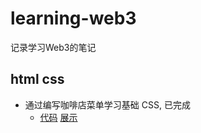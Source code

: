 # learning-web3

记录学习Web3的笔记

## html css

- 通过编写咖啡店菜单学习基础 CSS, 已完成
    - [代码](./responsive-web-design/learn-basic-css-by-building-a-cafe-menu/) [展示](https://terrygmk.github.io/learing-web3/responsive-web-design/learn-basic-css-by-building-a-cafe-menu/)
